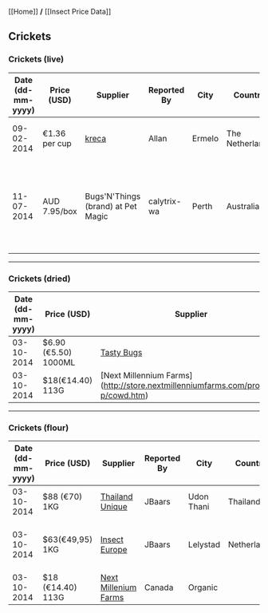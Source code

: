 [[Home]] **/** [[Insect Price Data]]

## Crickets

### Crickets (live)
Date (dd-mm-yyyy)|Price (USD)|Supplier|Reported By|City|Country|Notes|
-----------------|-----------|--------|-----------|----|-------|-----|
09-02-2014|€1.36 per cup|[kreca](http://www.kreca.eu/)|Allan|Ermelo|The Netherlands|The price does not include shipping
11-07-2014|AUD 7.95/box|Bugs'N'Things (brand) at Pet Magic|calytrix-wa|Perth|Australia|box contains 120 "tiny", 75 "small", 50 "medium" OR 30 "large".


***


### Crickets (dried)
Date (dd-mm-yyyy)|Price (USD)|Supplier|Reported By|City|Country|Notes|
-----------------|-----------|--------|-----------|----|-------|-----|
03-10-2014|$6.90 (€5.50) 1000ML|[Tasty Bugs](http://www.mijnwebwinkel.nl/winkel/tasty-bugs/a-30228566/gedroogde-producten/krekels-1000ml/)|Jbaars|Kessel|The Netherlands|
03-10-2014|$18(€14.40) 113G|[Next Millennium Farms] (http://store.nextmillenniumfarms.com/product-p/cowd.htm)|Jbaars|Canada|Organic


***

### Crickets (flour)
Date (dd-mm-yyyy)|Price (USD)|Supplier|Reported By|City|Country|Notes|
-----------------|-----------|--------|-----------|----|-------|-----|
03-10-2014|$88 (€70) 1KG|[Thailand Unique](http://www.thailandunique.com/insect-bug-flour-powder/kilogram-cricket-flour) |JBaars|Udon Thani|Thailand|Price does not include shipment
03-10-2014|$63(€49,95) 1KG|[Insect Europe](http://www.insecteurope.com/index.php/pre-order-now)|JBaars|Lelystad|Netherlands|Only pre-order (03-10-2014)expected to ship January 2015.
03-10-2014|$18 (€14.40) 113G|[Next Millenium Farms](http://store.nextmillenniumfarms.com/product-p/cog.htm)|Canada|Organic
